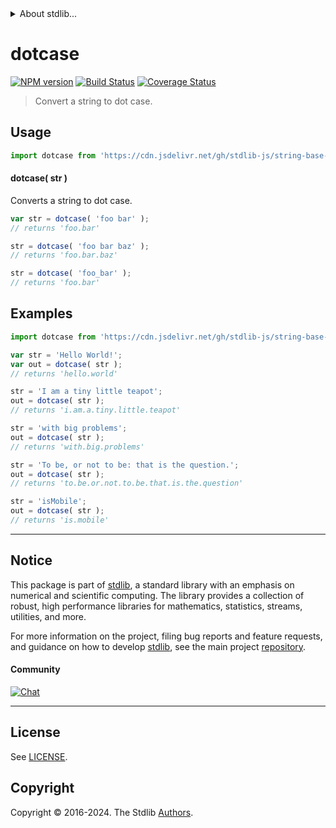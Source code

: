 <!--

@license Apache-2.0

Copyright (c) 2023 The Stdlib Authors.

Licensed under the Apache License, Version 2.0 (the "License");
you may not use this file except in compliance with the License.
You may obtain a copy of the License at

   http://www.apache.org/licenses/LICENSE-2.0

Unless required by applicable law or agreed to in writing, software
distributed under the License is distributed on an "AS IS" BASIS,
WITHOUT WARRANTIES OR CONDITIONS OF ANY KIND, either express or implied.
See the License for the specific language governing permissions and
limitations under the License.

-->


<details>
  <summary>
    About stdlib...
  </summary>
  <p>We believe in a future in which the web is a preferred environment for numerical computation. To help realize this future, we've built stdlib. stdlib is a standard library, with an emphasis on numerical and scientific computation, written in JavaScript (and C) for execution in browsers and in Node.js.</p>
  <p>The library is fully decomposable, being architected in such a way that you can swap out and mix and match APIs and functionality to cater to your exact preferences and use cases.</p>
  <p>When you use stdlib, you can be absolutely certain that you are using the most thorough, rigorous, well-written, studied, documented, tested, measured, and high-quality code out there.</p>
  <p>To join us in bringing numerical computing to the web, get started by checking us out on <a href="https://github.com/stdlib-js/stdlib">GitHub</a>, and please consider <a href="https://opencollective.com/stdlib">financially supporting stdlib</a>. We greatly appreciate your continued support!</p>
</details>

# dotcase

[![NPM version][npm-image]][npm-url] [![Build Status][test-image]][test-url] [![Coverage Status][coverage-image]][coverage-url] <!-- [![dependencies][dependencies-image]][dependencies-url] -->

> Convert a string to dot case.

<!-- Package usage documentation. -->



<section class="usage">

## Usage

```javascript
import dotcase from 'https://cdn.jsdelivr.net/gh/stdlib-js/string-base-dotcase@v0.2.1-deno/mod.js';
```

#### dotcase( str )

Converts a string to dot case.

```javascript
var str = dotcase( 'foo bar' );
// returns 'foo.bar'

str = dotcase( 'foo bar baz' );
// returns 'foo.bar.baz'

str = dotcase( 'foo_bar' );
// returns 'foo.bar'
```

</section>

<!-- /.usage -->

<!-- Package usage examples. -->

<section class="examples">

## Examples

```javascript
import dotcase from 'https://cdn.jsdelivr.net/gh/stdlib-js/string-base-dotcase@v0.2.1-deno/mod.js';

var str = 'Hello World!';
var out = dotcase( str );
// returns 'hello.world'

str = 'I am a tiny little teapot';
out = dotcase( str );
// returns 'i.am.a.tiny.little.teapot'

str = 'with big problems';
out = dotcase( str );
// returns 'with.big.problems'

str = 'To be, or not to be: that is the question.';
out = dotcase( str );
// returns 'to.be.or.not.to.be.that.is.the.question'

str = 'isMobile';
out = dotcase( str );
// returns 'is.mobile'
```

</section>

<!-- /.examples -->

<!-- Section for related `stdlib` packages. Do not manually edit this section, as it is automatically populated. -->

<section class="related">

</section>

<!-- /.related -->

<!-- Section for all links. Make sure to keep an empty line after the `section` element and another before the `/section` close. -->


<section class="main-repo" >

* * *

## Notice

This package is part of [stdlib][stdlib], a standard library with an emphasis on numerical and scientific computing. The library provides a collection of robust, high performance libraries for mathematics, statistics, streams, utilities, and more.

For more information on the project, filing bug reports and feature requests, and guidance on how to develop [stdlib][stdlib], see the main project [repository][stdlib].

#### Community

[![Chat][chat-image]][chat-url]

---

## License

See [LICENSE][stdlib-license].


## Copyright

Copyright &copy; 2016-2024. The Stdlib [Authors][stdlib-authors].

</section>

<!-- /.stdlib -->

<!-- Section for all links. Make sure to keep an empty line after the `section` element and another before the `/section` close. -->

<section class="links">

[npm-image]: http://img.shields.io/npm/v/@stdlib/string-base-dotcase.svg
[npm-url]: https://npmjs.org/package/@stdlib/string-base-dotcase

[test-image]: https://github.com/stdlib-js/string-base-dotcase/actions/workflows/test.yml/badge.svg?branch=v0.2.1
[test-url]: https://github.com/stdlib-js/string-base-dotcase/actions/workflows/test.yml?query=branch:v0.2.1

[coverage-image]: https://img.shields.io/codecov/c/github/stdlib-js/string-base-dotcase/main.svg
[coverage-url]: https://codecov.io/github/stdlib-js/string-base-dotcase?branch=main

<!--

[dependencies-image]: https://img.shields.io/david/stdlib-js/string-base-dotcase.svg
[dependencies-url]: https://david-dm.org/stdlib-js/string-base-dotcase/main

-->

[chat-image]: https://img.shields.io/gitter/room/stdlib-js/stdlib.svg
[chat-url]: https://app.gitter.im/#/room/#stdlib-js_stdlib:gitter.im

[stdlib]: https://github.com/stdlib-js/stdlib

[stdlib-authors]: https://github.com/stdlib-js/stdlib/graphs/contributors

[umd]: https://github.com/umdjs/umd
[es-module]: https://developer.mozilla.org/en-US/docs/Web/JavaScript/Guide/Modules

[deno-url]: https://github.com/stdlib-js/string-base-dotcase/tree/deno
[deno-readme]: https://github.com/stdlib-js/string-base-dotcase/blob/deno/README.md
[umd-url]: https://github.com/stdlib-js/string-base-dotcase/tree/umd
[umd-readme]: https://github.com/stdlib-js/string-base-dotcase/blob/umd/README.md
[esm-url]: https://github.com/stdlib-js/string-base-dotcase/tree/esm
[esm-readme]: https://github.com/stdlib-js/string-base-dotcase/blob/esm/README.md
[branches-url]: https://github.com/stdlib-js/string-base-dotcase/blob/main/branches.md

[stdlib-license]: https://raw.githubusercontent.com/stdlib-js/string-base-dotcase/main/LICENSE

</section>

<!-- /.links -->
